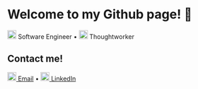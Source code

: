 # Welcome to my Github page! 👋
<img src="https://user-images.githubusercontent.com/37982680/209422838-69aa840b-de4f-4165-9c75-684f673a7cf5.png" width="20" height="20"> Software Engineer • 
<img src="https://user-images.githubusercontent.com/37982680/209422576-20486d6f-8141-41e6-bd66-770848c9bc88.png" alt="1625041348494" width="20" height="20"> Thoughtworker

## Contact me! 
<a href="mailto:hello@seanaxn.com"><img src="https://user-images.githubusercontent.com/37982680/209423156-3fb43be1-88f2-4576-806a-4b607150edde.png" width="20" height="20"> Email</a> • 
<a href="https://www.linkedin.com/in/seanaxn/"><img src="https://user-images.githubusercontent.com/37982680/209423051-0284df70-01b2-432d-9414-5cfeda685a72.png" alt="1625041348494" width="20" height="20"> LinkedIn</a>

<!--
**seanaxn1135/seanaxn1135** is a ✨ _special_ ✨ repository because its `README.md` (this file) appears on your GitHub profile.

Here are some ideas to get you started:

- 🔭 I’m currently working on ...
- 🌱 I’m currently learning ...
- 👯 I’m looking to collaborate on ...
- 🤔 I’m looking for help with ...
- 💬 Ask me about ...
- 📫 How to reach me: ...
- 😄 Pronouns: ...
- ⚡ Fun fact: ...
-->
